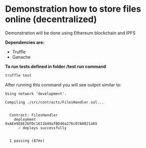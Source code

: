 # Demonstration how to store files online (decentralized)


Demonstration will be done using Ethereum blockchain and IPFS

**Dependencies are:**
- Truffle
- Ganache



**To run tests defined in folder /test run command**
```javascript
truffle test
```


After running this command you will see outpot similar to:
```shell
Using network 'development'.

Compiling ./src/contracts/FilesHandler.sol...


  Contract: FilesHandler
    deployment
0xAEe9E8E2bFDc1611b40afBD46a276c07A0821a65
      ✓ deploys successfully


  1 passing (87ms)
```

